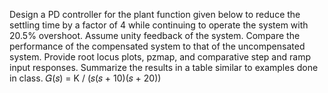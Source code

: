 Design a PD controller for the plant function given below to reduce the settling time by a
factor of 4 while continuing to operate the system with 20.5% overshoot. Assume unity
feedback of the system. Compare the performance of the compensated system to that
of the uncompensated system. Provide root locus plots, pzmap, and comparative step
and ramp input responses. Summarize the results in a table similar to examples done in
class.  𝐺(𝑠) = K / (𝑠(𝑠 + 10)(𝑠 + 20))
